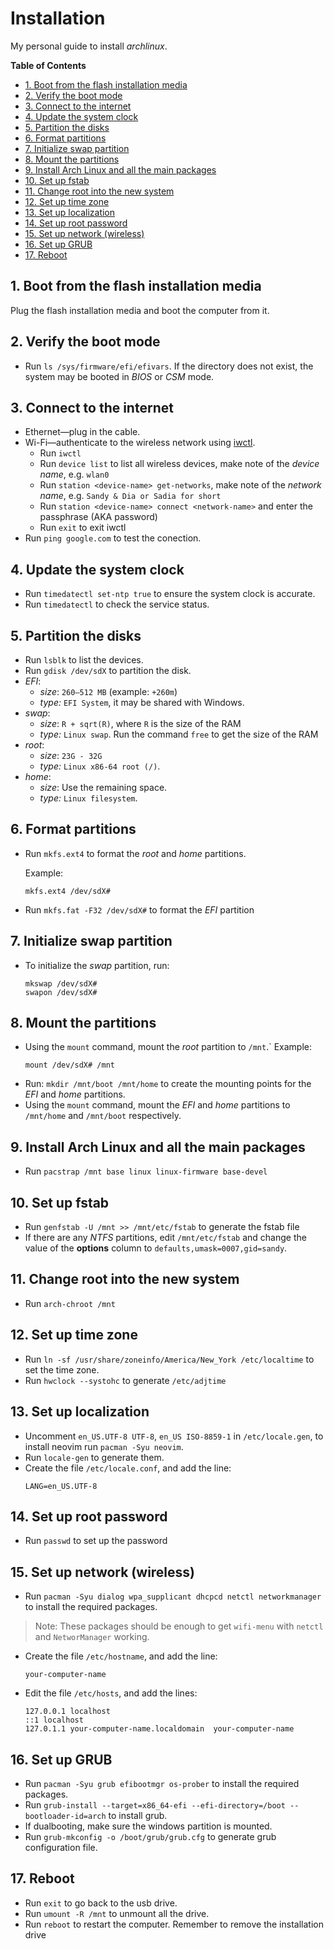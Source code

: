 # Installation
My personal guide to install *archlinux*.

**Table of Contents**
- [1. Boot from the flash installation media](#1-boot-from-the-flash-installation-media)
- [2. Verify the boot mode](#2-verify-the-boot-mode)
- [3. Connect to the internet](#3-connect-to-the-internet)
- [4. Update the system clock](#4-update-the-system-clock)
- [5. Partition the disks](#5-partition-the-disks)
- [6. Format partitions](#6-format-partitions)
- [7. Initialize swap partition](#7-initialize-swap-partition)
- [8. Mount the partitions](#8-mount-the-partitions)
- [9. Install Arch Linux and all the main packages](#9-install-arch-linux-and-all-the-main-packages)
- [10. Set up fstab](#10-set-up-fstab)
- [11. Change root into the new system](#11-change-root-into-the-new-system)
- [12. Set up time zone](#12-set-up-time-zone)
- [13. Set up localization](#13-set-up-localization)
- [14. Set up root password](#14-set-up-root-password)
- [15. Set up network (wireless)](#15-set-up-network-wireless)
- [16. Set up GRUB](#16-set-up-grub)
- [17. Reboot](#17-reboot)

## 1. Boot from the flash installation media
Plug the flash installation media and boot the computer from it.

## 2. Verify the boot mode
- Run `ls /sys/firmware/efi/efivars`. If the directory does not exist, the system may be booted in *BIOS* or *CSM* mode.

## 3. Connect to the internet
- Ethernet—plug in the cable.
- Wi-Fi—authenticate to the wireless network using [iwctl](https://wiki.archlinux.org/index.php/Iwd#iwctl).
  - Run `iwctl`
  - Run `device list` to list all wireless devices, make note of the *device name*, e.g. `wlan0`
  - Run `station <device-name> get-networks`, make note of the *network name*, e.g. `Sandy & Dia or Sadia for short`
  - Run `station <device-name> connect <network-name>` and enter the passphrase (AKA password)
  - Run `exit` to exit iwctl
- Run `ping google.com` to test the conection.

## 4. Update the system clock
- Run `timedatectl set-ntp true` to ensure the system clock is accurate.
- Run `timedatectl` to check the service status.

## 5. Partition the disks
- Run `lsblk` to list the devices.
- Run `gdisk /dev/sdX` to partition the disk.
- *EFI*:
  - *size*: `260–512 MB` (example: `+260m`)
  - *type:* `EFI System`, it may be shared with Windows.
- *swap*:
  - *size*: `R + sqrt(R)`, where `R` is the size of the RAM
  - *type:* `Linux swap`. Run the command `free` to get the size of the RAM
- *root*:
  - *size*: `23G - 32G`
  - *type:* `Linux x86-64 root (/)`.
- *home*:
  - *size*: Use the remaining space.
  - *type:* `Linux filesystem`.

## 6. Format partitions
- Run `mkfs.ext4` to format the *root* and *home* partitions.

  Example:
  ```
  mkfs.ext4 /dev/sdX#
  ```
- Run `mkfs.fat -F32 /dev/sdX#` to format the *EFI* partition

## 7. Initialize swap partition
- To initialize the *swap* partition, run:
  ```
  mkswap /dev/sdX#
  swapon /dev/sdX#
  ```

## 8. Mount the partitions
- Using the `mount` command, mount the *root* partition to `/mnt`.`
  Example:
  ```
  mount /dev/sdX# /mnt
  ```
- Run: `mkdir /mnt/boot /mnt/home` to create the mounting points for the *EFI* and *home* partitions.
- Using the `mount` command, mount the *EFI* and *home* partitions to `/mnt/home` and `/mnt/boot` respectively.

## 9. Install Arch Linux and all the main packages
- Run `pacstrap /mnt base linux linux-firmware base-devel`

## 10. Set up fstab
- Run `genfstab -U /mnt >> /mnt/etc/fstab` to generate the fstab file
- If there are any *NTFS* partitions, edit `/mnt/etc/fstab` and change the value of the **options** column to `defaults,umask=0007,gid=sandy`.

## 11. Change root into the new system
- Run `arch-chroot /mnt`

## 12. Set up time zone
- Run `ln -sf /usr/share/zoneinfo/America/New_York /etc/localtime` to set the time zone.
- Run `hwclock --systohc` to generate `/etc/adjtime`

## 13. Set up localization
- Uncomment `en_US.UTF-8 UTF-8`, `en_US ISO-8859-1` in `/etc/locale.gen`, to install neovim run `pacman -Syu neovim`.
- Run `locale-gen` to generate them.
- Create the file `/etc/locale.conf`, and add the line:
  ```
  LANG=en_US.UTF-8
  ```

## 14. Set up root password
- Run `passwd` to set up the password

## 15. Set up network (wireless)
- Run `pacman -Syu dialog wpa_supplicant dhcpcd netctl networkmanager` to install the required packages.

>Note: These packages should be enough to get `wifi-menu` with `netctl` and `NetworManager` working.

- Create the file `/etc/hostname`, and add the line:
  ```
  your-computer-name
  ```
- Edit the file `/etc/hosts`, and add the lines:
  ```
  127.0.0.1	localhost
  ::1 localhost
  127.0.1.1	your-computer-name.localdomain	your-computer-name
  ```

## 16. Set up GRUB
- Run `pacman -Syu grub efibootmgr os-prober` to install the required packages.
- Run `grub-install --target=x86_64-efi --efi-directory=/boot --bootloader-id=arch` to install grub.
- If dualbooting, make sure the windows partition is mounted.
- Run `grub-mkconfig -o /boot/grub/grub.cfg` to generate grub configuration file.

## 17. Reboot
- Run `exit` to go back to the usb drive.
- Run `umount -R /mnt` to unmount all the drive.
- Run `reboot` to restart the computer. Remember to remove the installation drive

